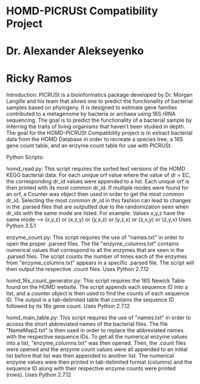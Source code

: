 # HOMD-PICRUSt Compatibility Project
# Dr. Alexander Alekseyenko
# Ricky Ramos

Introduction:
PICRUSt is a bioinformatics package developed by Dr. Morgan Langille and his team that allows one to predict the functionality of bacterial samples based on phylogeny. It is designed to estimate gene families contributed to a metagenome by bacteria or archaea using 16S rRNA sequencing. The goal is to predict the functionality of a bacterial sample by inferring the traits of living organisms that haven’t been studied in depth.
The goal for the HOMD-PICRUSt Compatibility project is to extract bacterial data from the HOMD Database in order to recreate a species tree, a 16S gene count table, and an enzyme count table for use with PICRUSt.

Python Scripts:

  homd_read.py:
    This script requires the sorted text versions of the HOMD KEGG bacterial data. For each unique orf value where the value 
    of dr = EC, the corresponding dr_id values were appended to a list. Each unique orf is then printed with its most common 
    dr_id. If multiple modes were found for an orf, a Counter was object then used in order to get the most common dr_id. 
    Selecting the most common dr_id in this fashion can lead to changes in the .parsed files that are outputted due to the 
    randomization seen when dr_ids with the same mode are listed. 
    For example: Values x,y,z have the same mode --> (x,y,z) or (x,z,y) or (y,x,z) or (y,z,x) or (z,x,y) or (z,y,x)
    Uses Python 3.5.1
  
  enzyme_count.py:
    This script requires the use of "names.txt" in order to open the proper .parsed files. The file "enzyme_columns.txt" 
    contains numerical values that correspond to all the enzymes that are seen in the .parsed files. The script counts the 
    number of times each of the enzymes from "enzyme_columns.txt" appears in a specific .parsed file. The script will then 
    output the respective .count files. Uses Python 2.7.12
    
  homd_16s_count_generator.py:
    This script requires the 16S Newick Table found on the HOMD website. The script appends each sequence ID into a list, and 
    a counter object is then used to find the counts of each sequence ID. The output is a tab-delimited table that contains
    the sequence ID followed by its 16s gene count. Uses Python 2.7.12
    
  homd_main_table.py:
    This script requires the use of "names.txt" in order to access the short abbreviated names of the bacterial files.
    The file "NameMap2.txt" is then used in order to replace the abbreviated names with the respective sequence IDs. To get 
    all the numerical enzyme values into a list, "enzyme_columns.txt" was then opened. Then, the .count files were opened and
    the enzyme count values were all appended to an initial list before that list was then appended to another list. The 
    numerical enzyme values were then printed in tab-delimited format (columns) and the sequence ID along with their 
    respective enzyme counts were printed (rows). Uses Python 2.7.12
